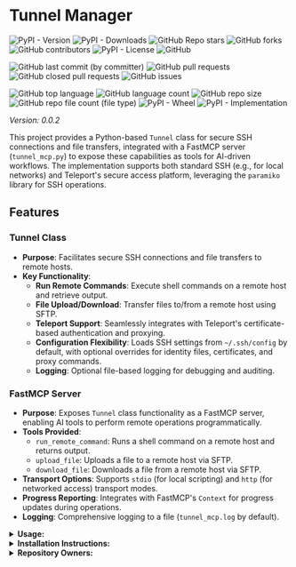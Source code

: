 # Tunnel Manager

![PyPI - Version](https://img.shields.io/pypi/v/tunnel-manager)
![PyPI - Downloads](https://img.shields.io/pypi/dd/tunnel-manager)
![GitHub Repo stars](https://img.shields.io/github/stars/Knuckles-Team/tunnel-manager)
![GitHub forks](https://img.shields.io/github/forks/Knuckles-Team/tunnel-manager)
![GitHub contributors](https://img.shields.io/github/contributors/Knuckles-Team/tunnel-manager)
![PyPI - License](https://img.shields.io/pypi/l/tunnel-manager)
![GitHub](https://img.shields.io/github/license/Knuckles-Team/tunnel-manager)

![GitHub last commit (by committer)](https://img.shields.io/github/last-commit/Knuckles-Team/tunnel-manager)
![GitHub pull requests](https://img.shields.io/github/issues-pr/Knuckles-Team/tunnel-manager)
![GitHub closed pull requests](https://img.shields.io/github/issues-pr-closed/Knuckles-Team/tunnel-manager)
![GitHub issues](https://img.shields.io/github/issues/Knuckles-Team/tunnel-manager)

![GitHub top language](https://img.shields.io/github/languages/top/Knuckles-Team/tunnel-manager)
![GitHub language count](https://img.shields.io/github/languages/count/Knuckles-Team/tunnel-manager)
![GitHub repo size](https://img.shields.io/github/repo-size/Knuckles-Team/tunnel-manager)
![GitHub repo file count (file type)](https://img.shields.io/github/directory-file-count/Knuckles-Team/tunnel-manager)
![PyPI - Wheel](https://img.shields.io/pypi/wheel/tunnel-manager)
![PyPI - Implementation](https://img.shields.io/pypi/implementation/tunnel-manager)

*Version: 0.0.2*

This project provides a Python-based `Tunnel` class for secure SSH connections and file transfers,
integrated with a FastMCP server (`tunnel_mcp.py`) to expose these capabilities as tools for AI-driven workflows.
The implementation supports both standard SSH (e.g., for local networks) and
Teleport's secure access platform, leveraging the `paramiko` library for SSH operations.

## Features

### Tunnel Class
- **Purpose**: Facilitates secure SSH connections and file transfers to remote hosts.
- **Key Functionality**:
    - **Run Remote Commands**: Execute shell commands on a remote host and retrieve output.
    - **File Upload/Download**: Transfer files to/from a remote host using SFTP.
    - **Teleport Support**: Seamlessly integrates with Teleport's certificate-based authentication and proxying.
    - **Configuration Flexibility**: Loads SSH settings from `~/.ssh/config` by default, with optional overrides for identity files, certificates, and proxy commands.
    - **Logging**: Optional file-based logging for debugging and auditing.

### FastMCP Server
- **Purpose**: Exposes `Tunnel` class functionality as a FastMCP server, enabling AI tools to perform remote operations programmatically.
- **Tools Provided**:
    - `run_remote_command`: Runs a shell command on a remote host and returns output.
    - `upload_file`: Uploads a file to a remote host via SFTP.
    - `download_file`: Downloads a file from a remote host via SFTP.
- **Transport Options**: Supports `stdio` (for local scripting) and `http` (for networked access) transport modes.
- **Progress Reporting**: Integrates with FastMCP's `Context` for progress updates during operations.
- **Logging**: Comprehensive logging to a file (`tunnel_mcp.log` by default).


<details>
  <summary><b>Usage:</b></summary>

## Tunnel Class
The `Tunnel` class can be used standalone for SSH operations. Example:

```python
from tunnel_manager import Tunnel

# Initialize with a remote host (assumes ~/.ssh/config or explicit params)
tunnel = Tunnel(
    remote_host="example.com",
    identity_file="/path/to/id_rsa",
    certificate_file="/path/to/cert",  # Optional for Teleport
    proxy_command="tsh proxy ssh %h",  # Optional for Teleport
    log_file="tunnel.log"
)

# Connect and run a command
tunnel.connect()
out, err = tunnel.run_command("ls -la /tmp")
print(f"Output: {out}\nError: {err}")

# Upload a file
tunnel.send_file("/local/file.txt", "/remote/file.txt")

# Download a file
tunnel.receive_file("/remote/file.txt", "/local/downloaded.txt")

# Close the connection
tunnel.close()
```


## FastMCP Server
The FastMCP server exposes the `Tunnel` functionality as AI-accessible tools. Start the server with:

```bash
python tunnel_mcp.py --transport stdio
```

Or for HTTP transport:
```bash
python tunnel_mcp.py --transport http --host 127.0.0.1 --port 8080
```

</details>

<details>
  <summary><b>Installation Instructions:</b></summary>

## Use with AI

Configure `mcp.json`
```json
{
  "mcpServers": {
    "tunnel_manager": {
      "command": "uv",
      "args": [
        "run",
        "--with",
        "tunnel-manager",
        "tunnel-manager-mcp"
      ],
      "env": {
        "TUNNEL_REMOTE_HOST": "user@192.168.1.12", // Optional
        "TUNNEL_REMOTE_PORT": "22",                // Optional
        "TUNNEL_IDENTITY_FILE": "",                // Optional
        "TUNNEL_CERTIFICATE": "",                  // Optional
        "TUNNEL_PROXY_COMMAND": "",                // Optional
        "TUNNEL_LOG_FILE": "~./tunnel_log.txt"     // Optional
      },
      "timeout": 200000
    }
  }
}
```

### Deploy MCP Server as a container
```bash
docker pull knucklessg1/tunnel-manager:latest
```

Modify the `compose.yml`

```compose
services:
  tunnel-manager:
    image: knucklessg1/tunnel-manager:latest
    environment:
      - HOST=0.0.0.0
      - PORT=8021
    ports:
      - 8021:8021
```

### Install Python Package

```bash
python -m pip install tunnel-manager
```

or

```bash
uv pip install --upgrade tunnel-manager
```


</details>

<details>
  <summary><b>Repository Owners:</b></summary>


<img width="100%" height="180em" src="https://github-readme-stats.vercel.app/api?username=Knucklessg1&show_icons=true&hide_border=true&&count_private=true&include_all_commits=true" />

![GitHub followers](https://img.shields.io/github/followers/Knucklessg1)
![GitHub User's stars](https://img.shields.io/github/stars/Knucklessg1)
</details>
